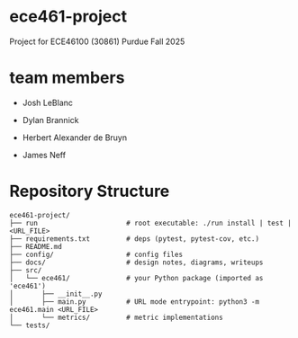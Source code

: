# ece461-project
Project for ECE46100 (30861) Purdue Fall 2025

# team members
- Josh LeBlanc

- Dylan Brannick

- Herbert Alexander de Bruyn

- James Neff

# Repository Structure
```text
ece461-project/
├── run                      # root executable: ./run install | test | <URL_FILE>
├── requirements.txt         # deps (pytest, pytest-cov, etc.)
├── README.md
├── config/                  # config files
├── docs/                    # design notes, diagrams, writeups
├── src/
│   └── ece461/              # your Python package (imported as 'ece461')
│       ├── __init__.py
│       ├── main.py          # URL mode entrypoint: python3 -m ece461.main <URL_FILE>
│       └── metrics/         # metric implementations
└── tests/
```
